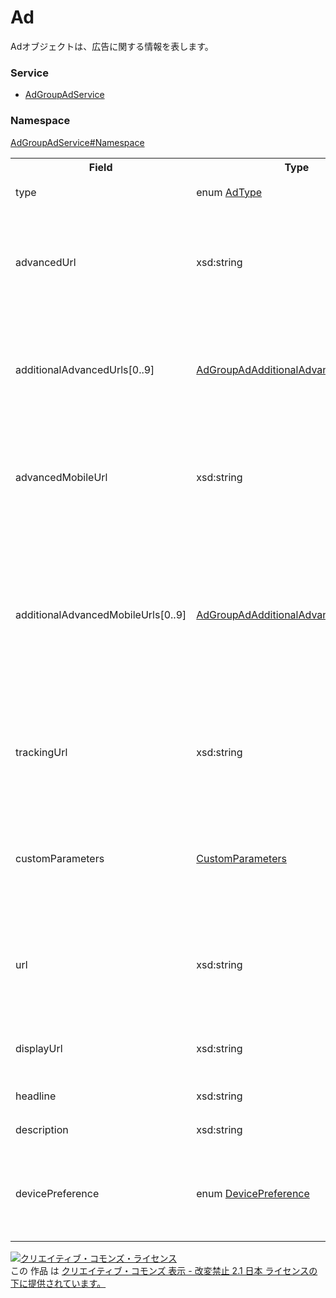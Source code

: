 # Ad
Adオブジェクトは、広告に関する情報を表します。

### Service
+ [AdGroupAdService](../../services/AdGroupAdService.md)

### Namespace
[AdGroupAdService#Namespace](../../services/AdGroupAdService.md#namespace)

<table>
 <tr>
  <th>Field</th>
  <th>Type</th>
  <th>Description</th>
  <th>response</th>
  <th>get</th>
  <th>add</th>
  <th>set</th>
  <th>remove</th>
 </tr>
  <tr>
  <td>type</td>
  <td>enum <a href="AdType.md">AdType</a></td>
  <td>広告の種類です。</td>
  <td>yes</td>
  <td>-</td>
  <td>Requirement</td>
  <td>-</td>
  <td>-</td>
 </tr>
 <tr>
  <td>advancedUrl</td>
  <td>xsd:string</td>
  <td>最終リンク先URLです。</td>
  <td>yes</td>
  <td>-</td>
  <td>Optional<br>※URLを移行する（advanced=TRUE）場合、Requirement。<br>※URLを移行しない（advanced=FALSE）場合、Ignore。</td>
  <td>-</td>
  <td>-</td>
 </tr>
 <tr>
  <td>additionalAdvancedUrls[0..9]</td>
  <td><a href="AdGroupAdAdditionalAdvancedUrls.md">AdGroupAdAdditionalAdvancedUrls</a></td>
  <td>最終リンク先URLです。<br>2件目以降の最終リンク先URLを設定します。</td>
  <td>yes</td>
  <td>-</td>
  <td>Optional<br>※URLを移行する（advanced=TRUE）場合、Optional。<br>※URLを移行しない（advanced=FALSE）場合、Ignore。</td>
  <td>-</td>
  <td>-</td>
 </tr>
 <tr>
  <td>advancedMobileUrl</td>
  <td>xsd:string</td>
  <td>最終リンク先URL（スマート フォン）です。</td>
  <td>yes</td>
  <td>-</td>
  <td>Optional<br>※URLを移行する（advanced=TRUE）場合、Optional。<br>※URLを移行しない（advanced=FALSE）場合、Ignore。</td>
  <td>-</td>
  <td>-</td>
 </tr>
 <tr>
  <td>additionalAdvancedMobileUrls[0..9]</td>
  <td><a href="AdGroupAdAdditionalAdvancedMobileUrls.md">AdGroupAdAdditionalAdvancedMobileUrls</a></td>
  <td>最終リンク先URL（スマート フォン）です。<br>2件目以降の最終リンク先URL（スマート フォン）<br>を設定します。</td>
  <td>yes</td>
  <td>-</td>
  <td>Optional<br>※URLを移行する（advanced=TRUE）場合、Optional。<br>※URLを移行しない（advanced=FALSE）場合、Ignore。</td>
  <td>-</td>
  <td>-</td>
 </tr>
 <tr>
  <td>trackingUrl</td>
  <td>xsd:string</td>
  <td>トラッキングURLです。</td>
  <td>yes</td>
  <td>-</td>
  <td>Optional<br>※URLを移行する（advanced=TRUE）場合、Optional。<br>※URLを移行しない（advanced=FALSE）場合、Ignore。</td>
  <td>-</td>
  <td>-</td>
 </tr>
 <tr>
  <td>customParameters</td>
  <td><a href="CustomParameters.md">CustomParameters</a></td>
  <td>カスタムパラメータです。</td>
  <td>yes</td>
  <td>-</td>
  <td>Optional<br>※URLを移行する（advanced=TRUE）場合、Optional。<br>※URLを移行しない（advanced=FALSE）場合、Ignore。</td>
  <td>-</td>
  <td>-</td>
 </tr>

<tr>
  <td>url</td>
  <td>xsd:string</td>
  <td>移行前のリンク先 URLです。</td>
  <td>yes</td>
  <td>-</td>
  <td>Optional<br>※URLを移行する（advanced=TRUE）場合、Ignore。<br>※URLを移行しない（advanced=FALSE）場合、Requirement。</td>
  <td>-</td>
  <td>-</td>
 </tr>
 <tr>
  <td>displayUrl</td>
  <td>xsd:string</td>
  <td>表示URLです。</td>
  <td>yes</td>
  <td>-</td>
  <td>Requirement<br>※広告の種類が アプリ広告と拡大テキスト広告の場合、Ignore。</td>
  <td>-</td>
  <td>-</td>
 </tr>
 <tr>
  <td>headline</td>
  <td>xsd:string</td>
  <td>タイトル文です。</td>
  <td>yes</td>
  <td>-</td>
  <td>Requirement</td>
  <td>-</td>
  <td>-</td>
 </tr>
 <tr>
  <td>description</td>
  <td>xsd:string</td>
  <td>説明文です。</td>
  <td>yes</td>
  <td>-</td>
  <td>Requirement</td>
  <td>-</td>
  <td>-</td>
 </tr>
 <tr>
  <td>devicePreference</td>
  <td>enum <a href="DevicePreference.md">DevicePreference</a></td>
  <td>優先デバイスです。<br>※スマートフォンに優先的に配信します。</td>
  <td>yes</td>
  <td>-</td>
  <td>Optional<br>※広告の種類が拡大テキスト広告の場合、Ignore。</td>
  <td>-</td>
  <td>-</td>
 </tr>
</table>

<a rel="license" href="http://creativecommons.org/licenses/by-nd/2.1/jp/"><img alt="クリエイティブ・コモンズ・ライセンス" style="border-width:0" src="https://i.creativecommons.org/l/by-nd/2.1/jp/88x31.png" /></a><br />この 作品 は <a rel="license" href="http://creativecommons.org/licenses/by-nd/2.1/jp/">クリエイティブ・コモンズ 表示 - 改変禁止 2.1 日本 ライセンスの下に提供されています。</a>
